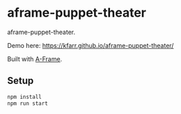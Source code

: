 # aframe-puppet-theater

aframe-puppet-theater.

Demo here: https://kfarr.github.io/aframe-puppet-theater/

Built with [A-Frame](https://aframe.io).

## Setup

```sh
npm install
npm run start
```
